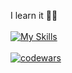 I learn it 👀👋<br><br>
[![My Skills](https://skillicons.dev/icons?i=ts,react,redux,nextjs,scss,nodejs,express,mongodb,figma)](https://skillicons.dev)
<br>
<br>
[![codewars](https://www.codewars.com/users/acidshotgun/badges/large)](https://www.codewars.com/users/acidshotgun)
